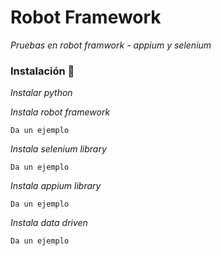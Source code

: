# Robot Framework

_Pruebas en robot framwork - appium y selenium_

### Instalación 🔧

_Instalar python_

_Instala robot framework_

```
Da un ejemplo
```

_Instala selenium library_

```
Da un ejemplo
```

_Instala appium library_

```
Da un ejemplo
```

_Instala data driven_

```
Da un ejemplo
```